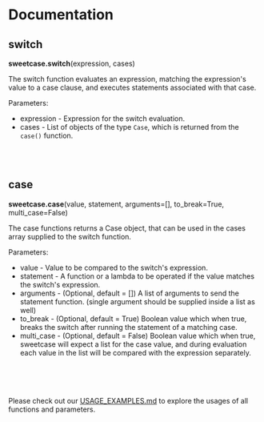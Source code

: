 # Documentation

## switch

**sweetcase.switch**(expression, cases)

The switch function evaluates an expression, matching the expression's value to a case clause, and executes statements associated with that case.

Parameters:
* expression - Expression for the switch evaluation.
* cases - List of objects of the type `Case`, which is returned from the `case()` function.

<br/><br/>

## case

**sweetcase.case**(value, statement, arguments=[], to_break=True, multi_case=False)

The case functions returns a Case object, that can be used in the cases array supplied to the switch function.

Parameters:
* value -  Value to be compared to the switch's expression.
* statement - A function or a lambda to be operated if the value matches the switch's expression.
* arguments - (Optional, default = []) A list of arguments to send the statement function. (single argument should be supplied inside a list as well)
* to_break - (Optional, default = True) Boolean value which when true, breaks the switch after running the statement of a matching case.
* multi_case - (Optional, default = False) Boolean value which when true, sweetcase will expect a list for the case value, and during evaluation each value in the list will be compared with the expression separately.  

<br/><br/><br/>

Please check out our [USAGE_EXAMPLES.md](https://github.com/niryarden/sweetcase/blob/master/USAGE_EXAMPLES.md) to explore the usages of all functions and parameters.
